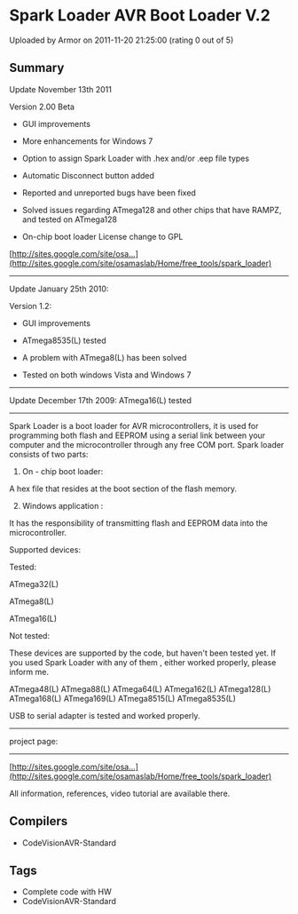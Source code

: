 # Spark Loader AVR Boot Loader V.2

Uploaded by Armor on 2011-11-20 21:25:00 (rating 0 out of 5)

## Summary

Update November 13th 2011  

Version 2.00 Beta  

 * GUI improvements  

 * More enhancements for Windows 7  

 * Option to assign Spark Loader with .hex and/or .eep file types  

 * Automatic Disconnect button added  

 * Reported and unreported bugs have been fixed  

 * Solved issues regarding ATmega128 and other chips that have RAMPZ, and tested on ATmega128  

 * On-chip boot loader License change to GPL  

[http://sites.google.com/site/osa...](http://sites.google.com/site/osamaslab/Home/free_tools/spark_loader)  

---------------------------------------------  

Update January 25th 2010:  

Version 1.2:  

 * GUI improvements  

 * ATmega8535(L) tested  

 * A problem with ATmega8(L) has been solved  

 * Tested on both windows Vista and Windows 7  

---------------------------------------------  

Update December 17th 2009: ATmega16(L) tested  

---------------------------------------------  

Spark Loader is a boot loader for AVR microcontrollers, it is used for programming both flash and EEPROM using a serial link between your computer and the microcontroller through any free COM port. Spark loader consists of two parts:


 1. On - chip boot loader:  

 A hex file that resides at the boot section of the flash memory.


 2. Windows application :  

 It has the responsibility of transmitting flash and EEPROM data into the microcontroller.


Supported devices:  

Tested:  

ATmega32(L)  

ATmega8(L)  

ATmega16(L)


Not tested:


These devices are supported by the code, but haven't been tested yet. If you used Spark Loader with any of them , either worked properly, please inform me.


ATmega48(L) ATmega88(L) ATmega64(L) ATmega162(L) ATmega128(L) ATmega168(L) ATmega169(L) ATmega8515(L) ATmega8535(L)


USB to serial adapter is tested and worked properly.  

-----------------------------------------------------  

project page:  

-------------  

[http://sites.google.com/site/osa...](http://sites.google.com/site/osamaslab/Home/free_tools/spark_loader)


All information, references, video tutorial are available there.

## Compilers

- CodeVisionAVR-Standard

## Tags

- Complete code with HW
- CodeVisionAVR-Standard
